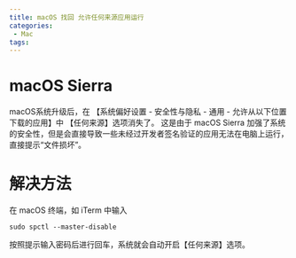 ```yaml
---
title: macOS 找回 允许任何来源应用运行 
categories:
 - Mac
tags:
---
```


# macOS Sierra
macOS系统升级后，在 【系统偏好设置 - 安全性与隐私 - 通用 - 允许从以下位置下载的应用】中 【任何来源】选项消失了。
这是由于 macOS Sierra 加强了系统的安全性，但是会直接导致一些未经过开发者签名验证的应用无法在电脑上运行，直接提示“文件损坏”。

# 解决方法
在 macOS 终端，如 iTerm 中输入

```
sudo spctl --master-disable
```
按照提示输入密码后进行回车，系统就会自动开启【任何来源】选项。


